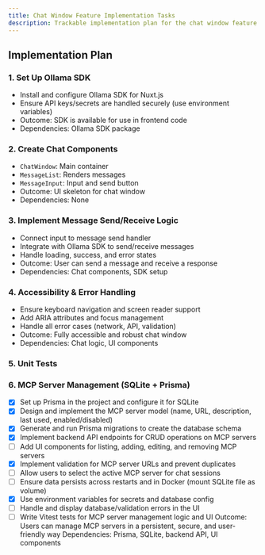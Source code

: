 ```yaml
---
title: Chat Window Feature Implementation Tasks
description: Trackable implementation plan for the chat window feature.
---
```


## Implementation Plan

### 1. Set Up Ollama SDK
- Install and configure Ollama SDK for Nuxt.js
- Ensure API keys/secrets are handled securely (use environment variables)
- Outcome: SDK is available for use in frontend code
- Dependencies: Ollama SDK package

### 2. Create Chat Components
- `ChatWindow`: Main container
- `MessageList`: Renders messages
- `MessageInput`: Input and send button
- Outcome: UI skeleton for chat window
- Dependencies: None

### 3. Implement Message Send/Receive Logic
- Connect input to message send handler
- Integrate with Ollama SDK to send/receive messages
- Handle loading, success, and error states
- Outcome: User can send a message and receive a response
- Dependencies: Chat components, SDK setup

### 4. Accessibility & Error Handling
- Ensure keyboard navigation and screen reader support
- Add ARIA attributes and focus management
- Handle all error cases (network, API, validation)
- Outcome: Fully accessible and robust chat window
- Dependencies: Chat logic, UI components

### 5. Unit Tests

### 6. MCP Server Management (SQLite + Prisma)
- [x] Set up Prisma in the project and configure it for SQLite
- [x] Design and implement the MCP server model (name, URL, description, last used, enabled/disabled)
- [x] Generate and run Prisma migrations to create the database schema
- [x] Implement backend API endpoints for CRUD operations on MCP servers
- [ ] Add UI components for listing, adding, editing, and removing MCP servers
- [x] Implement validation for MCP server URLs and prevent duplicates
- [ ] Allow users to select the active MCP server for chat sessions
- [ ] Ensure data persists across restarts and in Docker (mount SQLite file as volume)
- [x] Use environment variables for secrets and database config
- [ ] Handle and display database/validation errors in the UI
- [ ] Write Vitest tests for MCP server management logic and UI
Outcome: Users can manage MCP servers in a persistent, secure, and user-friendly way
Dependencies: Prisma, SQLite, backend API, UI components
```
